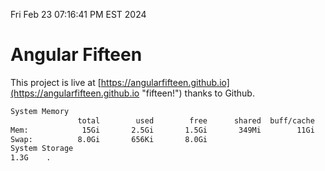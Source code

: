 Fri Feb 23 07:16:41 PM EST 2024

# Angular Fifteen


This project is live at [https://angularfifteen.github.io](https://angularfifteen.github.io "fifteen!") thanks to Github.

```bash
System Memory
               total        used        free      shared  buff/cache   available
Mem:            15Gi       2.5Gi       1.5Gi       349Mi        11Gi        12Gi
Swap:          8.0Gi       656Ki       8.0Gi
System Storage
1.3G	.
```
```bash
